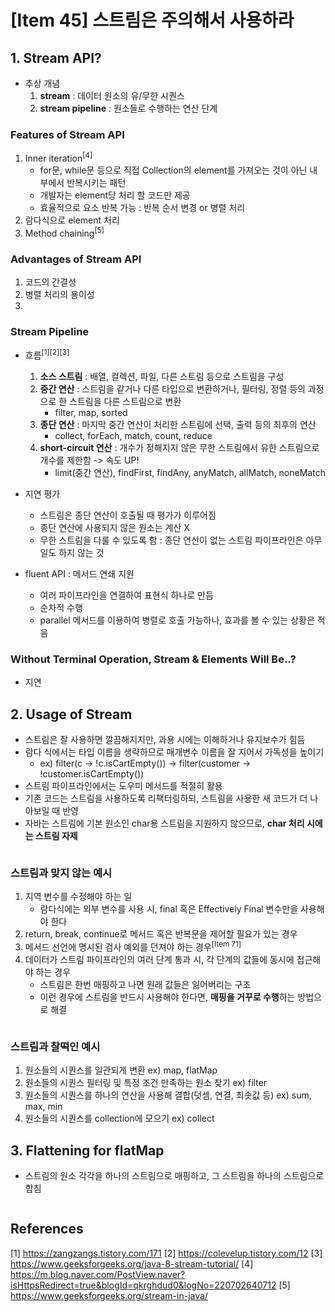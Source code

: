 # [Item 45] 스트림은 주의해서 사용하라
## 1. Stream API?
- 추상 개념
  1. **stream** : 데이터 원소의 유/무한 시퀀스
  2. **stream pipeline** : 원소들로 수행하는 연산 단계

### Features of Stream API
1. Inner iteration<sup>[4]</sup>
   - for문, while문 등으로 직접 Collection의 element를 가져오는 것이 아닌 내부에서 반복시키는 패턴
   - 개발자는 element당 처리 할 코드만 제공
   - 효율적으로 요소 반복 가능 : 반복 순서 변경 or 병렬 처리
2. 람다식으로 element 처리
3. Method chaining<sup>[5]</sup>

### Advantages of Stream API
1. 코드의 간결성
2. 병렬 처리의 용이성
3. 

### Stream Pipeline
- 흐름<sup>[1]</sup><sup>[2]</sup><sup>[3]</sup>
  1. **소스 스트림** : 배열, 컬렉션, 파일, 다른 스트림 등으로 스트림을 구성
  2. **중간 연산** : 스트림을 같거나 다른 타입으로 변환하거나, 필터링, 정렬 등의 과정으로 한 스트림을 다른 스트림으로 변환
     - filter, map, sorted
  3. **종단 연산** : 마지막 중간 연산이 처리한 스트림에 선택, 출력 등의 최후의 연산
     - collect, forEach, match, count, reduce
  4. **short-circuit 연산** : 개수가 정해지지 않은 무한 스트림에서 유한 스트림으로 개수를 제한함 -> 속도 UP!
     - limit(중간 연산), findFirst, findAny, anyMatch, allMatch, noneMatch
     
- 지연 평가
  - 스트림은 종단 연산이 호출될 때 평가가 이루어짐
  - 종단 연산에 사용되지 않은 원소는 계산 X
  - 무한 스트림을 다룰 수 있도록 함 : 종단 연산이 없는 스트림 파이프라인은 아무 일도 하지 않는 것

- fluent API : 메서드 연쇄 지원
  - 여러 파이프라인을 연결하여 표현식 하나로 만듬
  - 순차적 수행
  - parallel 메서드를 이용하여 병렬로 호출 가능하나, 효과를 볼 수 있는 상황은 적음

### Without Terminal Operation, Stream & Elements Will Be..?
- 지연 

## 2. Usage of Stream
- 스트림은 잘 사용하면 깔끔해지지만, 과용 시에는 이해하거나 유지보수가 힘듬
- 람다 식에서는 타입 이름을 생략하므로 매개변수 이름을 잘 지어서 가독성을 높이기
  - ex) filter(c -> !c.isCartEmpty()) -> filter(customer -> !customer.isCartEmpty())
- 스트림 파이프라인에서는 도우미 메서드를 적절히 활용
- 기존 코드는 스트림을 사용하도록 리팩터링하되, 스트림을 사용한 새 코드가 더 나아보일 때 반영
- 자바는 스트림에 기본 원소인 char용 스트림을 지원하지 않으므로, **char 처리 시에는 스트림 자제**
```java

```

### 스트림과 맞지 않는 예시
1. 지역 변수를 수정해야 하는 일
    - 람다식에는 외부 변수를 사용 시, final 혹은 Effectively Final 변수만을 사용해야 한다
2. return, break, continue로 메서드 혹은 반복문을 제어할 필요가 있는 경우
3. 메서드 선언에 명시된 검사 예외를 던져야 하는 경우<sup>[Item 71]</sup>
4. 데이터가 스트림 파이프라인의 여러 단계 통과 시, 각 단계의 값들에 동시에 접근해야 하는 경우
   - 스트림은 한번 매핑하고 나면 원래 값들은 잃어버리는 구조
   - 이런 경우에 스트림을 반드시 사용해야 한다면, **매핑을 거꾸로 수행**하는 방법으로 해결
```java

```

### 스트림과 찰떡인 예시
1. 원소들의 시퀀스를 일관되게 변환 ex) map, flatMap
2. 원소들의 시퀀스 필터링 및 특정 조건 만족하는 원소 찾기 ex) filter
3. 원소들의 시퀀스를 하나의 연산을 사용해 결합(덧셈, 연결, 최솟값 등) ex) sum, max, min
4. 원소들의 시퀀스를 collection에 모으기 ex) collect

## 3. Flattening for flatMap
- 스트림의 원소 각각을 하나의 스트림으로 매핑하고, 그 스트림을 하나의 스트림으로 합침
```java

```

## References
[1] https://zangzangs.tistory.com/171
[2] https://colevelup.tistory.com/12
[3] https://www.geeksforgeeks.org/java-8-stream-tutorial/
[4] https://m.blog.naver.com/PostView.naver?isHttpsRedirect=true&blogId=qkrghdud0&logNo=220702640712
[5] https://www.geeksforgeeks.org/stream-in-java/